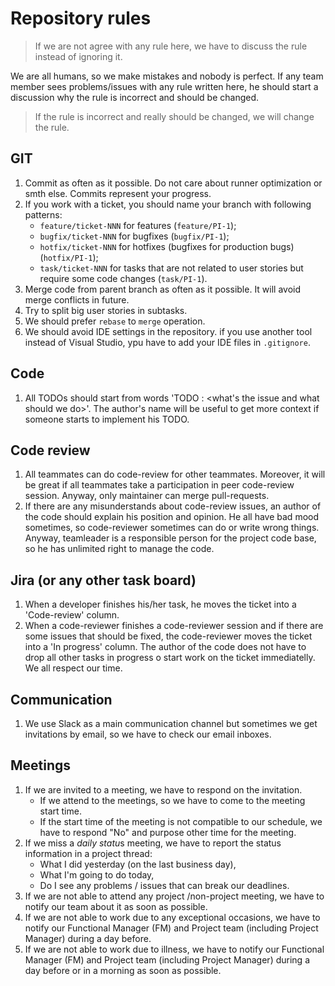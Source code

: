 # Repository rules

> If we are not agree with any rule here, we have to discuss the rule instead of ignoring it.

We are all humans, so we make mistakes and nobody is perfect. If any team member sees problems/issues with any rule written here, he should start a discussion why the rule is incorrect and should be changed.

> If the rule is incorrect and really should be changed, we will change the rule.

## GIT

1. Commit as often as it possible. Do not care about runner optimization or smth else. Commits represent your progress.
2. If you work with a ticket, you should name your branch with following patterns:
   - `feature/ticket-NNN` for features (`feature/PI-1`);
   - `bugfix/ticket-NNN` for bugfixes (`bugfix/PI-1`);
   - `hotfix/ticket-NNN` for hotfixes (bugfixes for production bugs) (`hotfix/PI-1`);
   - `task/ticket-NNN` for tasks that are not related to user stories but require some code changes (`task/PI-1`).
3. Merge code from parent branch as often as it possible. It will avoid merge conflicts in future.
4. Try to split big user stories in subtasks.
5. We should prefer `rebase` to `merge` operation.
6. We should avoid IDE settings in the repository. if you use another tool instead of Visual Studio, ypu have to add your IDE files in `.gitignore`.

## Code

1. All TODOs should start from words 'TODO <Name of the author>: <what's the issue and what should we do>'. The author's name will be useful to get more context if someone starts to implement his TODO.

## Code review

1. All teammates can do code-review for other teammates. Moreover, it will be great if all teammates take a participation in peer code-review session. Anyway, only maintainer can merge pull-requests.
2. If there are any misunderstands about code-review issues, an author of the code should explain his position and opinion. He all have bad mood sometimes, so code-reviewer sometimes can do or write wrong things. Anyway, teamleader is a responsible person for the project code base, so he has unlimited right to manage the code.

## Jira (or any other task board)

1. When a developer finishes his/her task, he moves the ticket into a 'Code-review' column.
2. When a code-reviewer finishes a code-reviewer session and if there are some issues that should be fixed, the code-reviewer moves the ticket into a 'In progress' column. The author of the code does not have to drop all other tasks in progress o start work on the ticket immediatelly. We all respect our time.

## Communication

1. We use Slack as a main communication channel but sometimes we get invitations by email, so we have to check our email inboxes.

## Meetings

1. If we are invited to a meeting, we have to respond on the invitation.
   - If we attend to the meetings, so we have to come to the meeting start time.
   - If the start time of the meeting is not compatible to our schedule, we have to respond "No" and purpose other time for the meeting.
2. If we miss a *daily statu*s meeting, we have to report the status information in a project thread:
   - What I did yesterday (on the last business day),
   - What I'm going to do today,
   - Do I see any problems / issues that can break our deadlines.
3. If we are not able to attend any project /non-project meeting, we have to notify our team about it as soon as possible.
4. If we are not able to work due to any exceptional occasions, we have to notify our Functional Manager (FM) and Project team (including Project Manager) during a day before.
5. If we are not able to work due to illness, we have to notify our Functional Manager (FM) and Project team (including Project Manager) during a day before or in a morning as soon as possible.
